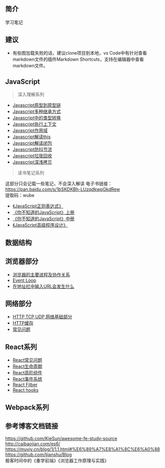 ## 简介
学习笔记  

## 建议  

- 有些图加载失败的话，建议clone项目到本地，vs Code中有针对查看markdown文件的插件Markdown Shortcuts，支持在编辑器中查看markdown文件。


## JavaScript

> 深入理解系列
- [Javascript原型到原型链](https://github.com/lznbuild/my-blog/issues/2) 
- [Javascript多种继承方式](https://github.com/lznbuild/my-blog/issues/3)  
- [Javascript中的类型转换](https://github.com/lznbuild/my-blog/issues/5) 
- [Javascript执行上下文](https://github.com/lznbuild/my-blog/issues/7) 
- [Javascript作用域](https://github.com/lznbuild/my-blog/issues/11) 
- [Javascript解读this](https://github.com/lznbuild/my-blog/issues/8) 
- [Javascript解读闭包](https://github.com/lznbuild/my-blog/issues/4) 
- [Javascript防抖节流](https://github.com/lznbuild/my-blog/issues/12) 
- [Javascript垃圾回收](https://github.com/lznbuild/my-blog/issues/13) 
- [Javascript深浅拷贝](https://github.com/lznbuild/my-blog/issues/15) 


<!-- > JavaScript中的常见问题
- [JavaScript中一些函数的实现总结]() -->


>  读书笔记系列   


这部分只会记载一些笔记，不会深入解读
电子书链接：https://pan.baidu.com/s/1bSKDKBh-LUzqdkwpGkdRew   
提取码：wube
- [《JavaScript正则表达式》](https://github.com/lznbuild/my-blog/issues/1)
- [《你不知道的JavaScript》上册](https://github.com/lznbuild/my-blog/issues/9)
- [《你不知道的JavaScript》中册](https://github.com/lznbuild/my-blog/issues/10)
- [《JavaScript高级程序设计》](https://github.com/lznbuild/my-blog/issues/14)


##  数据结构  
<!-- 实现常见的数据结构，每一种数据结构都找一道算法题来练习 -->

##  浏览器部分  
- [浏览器的主要进程及协作关系](https://github.com/lznbuild/my-blog/issues/16)
- [Event Loop]()
- [在地址栏中输入URL会发生什么](https://github.com/lznbuild/my-blog/issues/17)


##  网络部分  
- [HTTP,TCP,UDP,网络基础部分]()
- [HTTP缓存]()
- [常见问题]()


##  React系列    
- [React常见问题]()
- [React生命周期]()
- [React高阶组件]()
- [React事件系统]()
- [React Filber]()
- [React hooks]()

## Webpack系列  

<!-- ##  Node.js   -->

## 参考博客文档链接  
https://github.com/KieSun/awesome-fe-study-source  
http://caibaojian.com/es6/  
https://muyiy.cn/blog/1/1.1.html#%E6%89%A7%E8%A1%8C%E6%A0%88
https://github.com/ljianshu/Blog  
极客时间中的《重学前端》《浏览器工作原理与实践》
